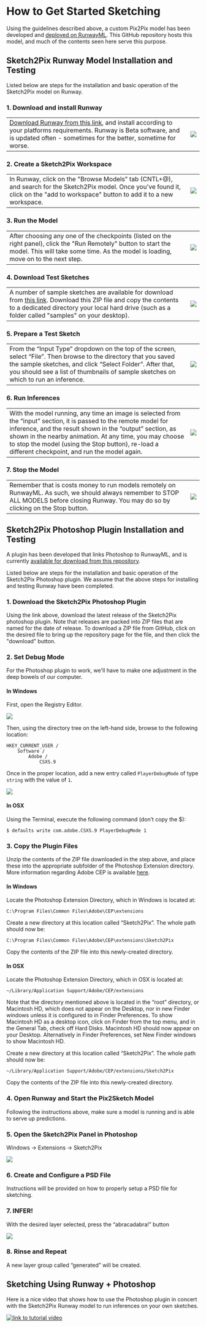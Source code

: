 # How to Get Started Sketching
Using the guidelines described above, a custom Pix2Pix model has been developed and [deployed on RunwayML](https://open-app.runwayml.com/?model=ksteinfe/Sketch2Pix). This GitHub repository hosts this model, and much of the contents seen here serve this purpose.

## Sketch2Pix Runway Model Installation and Testing
Listed below are steps for the installation and basic operation of the Sketch2Pix model on Runway.

### 1. Download and install Runway
|||
|-|-|
|[Download Runway from this link](https://runwayml.com/download/), and install according to your platforms requirements. Runway is Beta software, and is updated often - sometimes for the better, sometime for worse.  | ![](http://media.ksteinfe.com/200317/sketch2pix_demo_image14.png) |

### 2. Create a Sketch2Pix Workspace
|||
|-|-|
|In Runway, click on the "Browse Models" tab (CNTL+@), and search for the Sketch2Pix model. Once you’ve found it, click on the "add to workspace" button to add it to a new workspace.  | ![](http://media.ksteinfe.com/200317/sketch2pix_demo_image1.gif) |

### 3. Run the Model
|||
|-|-|
|After choosing any one of the checkpoints (listed on the right panel), click the "Run Remotely" button to start the model. This will take some time. As the model is loading, move on to the next step.  | ![](http://media.ksteinfe.com/200317/sketch2pix_demo_image3.png) |

### 4. Download Test Sketches
|||
|-|-|
|A number of sample sketches are available for download from [this link](https://github.com/ksteinfe/runway_sketch2pix/raw/master/docs/sketch_samples.zip). Download this ZIP file and copy the contents to a dedicated directory your local hard drive (such as a folder called "samples" on your desktop).  | ![](http://media.ksteinfe.com/200317/sketch2pix_demo_image6.jpg) |

### 5. Prepare a Test Sketch
|||
|-|-|
|From the “Input Type” dropdown on the top of the screen, select “File”. Then browse to the directory that you saved the sample sketches, and click “Select Folder”. After that, you should see a list of thumbnails of sample sketches on which to run an inference.  | ![](http://media.ksteinfe.com/200317/sketch2pix_demo_image7.png) |

### 6. Run Inferences
|||
|-|-|
|With the model running, any time an image is selected from the “input” section, it is passed to the remote model for inference, and the result shown in the “output” section, as shown in the nearby animation. At any time, you may choose to stop the model (using the Stop button), re-load a different checkpoint, and run the model again.   | ![](http://media.ksteinfe.com/200317/sketch2pix_demo_image8.gif) |

### 7. Stop the Model
|||
|-|-|
|Remember that is costs money to run models remotely on RunwayML. As such, we should always remember to STOP ALL MODELS before closing Runway. You may do so by clicking on the Stop button.  | ![](http://media.ksteinfe.com/200317/sketch2pix_demo_image10.png) |

## Sketch2Pix Photoshop Plugin Installation and Testing
A plugin has been developed that links Photoshop to RunwayML, and is currently [available for download from this repository](https://github.com/ksteinfe/runway_sketch2pix/tree/master/photoshop_plugin/releases).

Listed below are steps for the installation and basic operation of the Sketch2Pix Photoshop plugin. We assume that the above steps for installing and testing Runway have been completed.

### 1. Download the Sketch2Pix Photoshop Plugin
Using the link above, download the latest release of the Sketch2Pix photoshop plugin. Note that releases are packed into ZIP files that are named for the date of release. To download a ZIP file from GitHub, click on the desired file to bring up the repository page for the file, and then click the "download" button.

### 2. Set Debug Mode
For the Photoshop plugin to work, we'll have to make one adjustment in the deep bowels of our computer.

#### In Windows
First, open the Registry Editor. 

![](http://media.ksteinfe.com/200317/sketch2pix_demo_image2.png)

Then, using the directory tree on the left-hand side, browse to the following location:

	HKEY_CURRENT_USER / 
		Software / 
			Adobe / 
				CSXS.9


Once in the proper location, add a new entry called `PlayerDebugMode` of type `string` with the value of `1`.

![](http://media.ksteinfe.com/200317/sketch2pix_demo_image13.gif)

#### In OSX
Using the Terminal, execute the following command (don’t copy the $):

	$ defaults write com.adobe.CSXS.9 PlayerDebugMode 1


### 3. Copy the Plugin Files
Unzip the contents of the ZIP file downloaded in the step above, and place these into the appropriate subfolder of the Photoshop Extension directory. More information regarding Adobe CEP is available [here](https://github.com/Adobe-CEP/CEP-Resources/blob/master/CEP_9.x/Documentation/CEP%209.0%20HTML%20Extension%20Cookbook.md#extension-folders).

#### In Windows
Locate the Photoshop Extension Directory, which in Windows is located at:

	C:\Program Files\Common Files\Adobe\CEP\extensions

Create a new directory at this location called “Sketch2Pix”. The whole path should now be:

	C:\Program Files\Common Files\Adobe\CEP\extensions\Sketch2Pix

Copy the contents of the ZIP file into this newly-created directory.

#### In OSX
Locate the Photoshop Extension Directory, which in OSX is located at:

	~/Library/Application Support/Adobe/CEP/extensions

Note that the directory mentioned above is located in the “root” directory, or Macintosh HD, which does not appear on the Desktop, nor in new Finder windows unless it is configured to in Finder Preferences. To show Macintosh HD as a desktop icon, click on Finder from the top menu, and in the General Tab, check off Hard Disks. Macintosh HD should now appear on your Desktop. Alternatively in Finder Preferences, set New Finder windows to show Macintosh HD.

Create a new directory at this location called “Sketch2Pix”. The whole path should now be:

	~/Library/Application Support/Adobe/CEP/extensions/Sketch2Pix

Copy the contents of the ZIP file into this newly-created directory.


### 4. Open Runway and Start the Pix2Sketch Model
Following the instructions above, make sure a model is running and is able to serve up predictions.

### 5. Open the Sketch2Pix Panel in Photoshop
Windows -> Extensions -> Sketch2Pix

![](http://media.ksteinfe.com/200317/sketch2pix_demo_image11.png)

### 6. Create and Configure a PSD File
Instructions will be provided on how to properly setup a PSD file for sketching.

### 7. INFER!
With the desired layer selected, press the “abracadabra!” button

![](http://media.ksteinfe.com/200317/sketch2pix_demo_image4.png)

### 8. Rinse and Repeat
A new layer group called “generated” will be created.


## Sketching Using Runway + Photoshop
Here is a nice video that shows how to use the Photoshop plugin in concert with the Sketch2Pix Runway model to run inferences on your own sketches.


[![link to tutorial video](http://media.ksteinfe.com/200317/sketch2pix_in_photoshop.png)](http://media.ksteinfe.com/200317/sketch2pix_in_photoshop.mp4)

